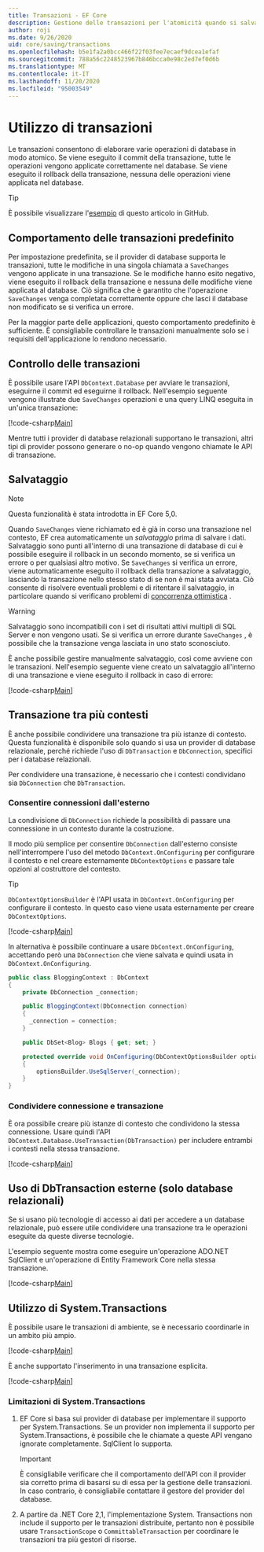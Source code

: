 ```yaml
---
title: Transazioni - EF Core
description: Gestione delle transazioni per l'atomicità quando si salvano i dati con Entity Framework Core
author: roji
ms.date: 9/26/2020
uid: core/saving/transactions
ms.openlocfilehash: b5e1fa2a0bcc466f22f03fee7ecaef9dcea1efaf
ms.sourcegitcommit: 788a56c2248523967b846bcca0e98c2ed7ef0d6b
ms.translationtype: MT
ms.contentlocale: it-IT
ms.lasthandoff: 11/20/2020
ms.locfileid: "95003549"
---
```

# <a name="using-transactions"></a>Utilizzo di transazioni

Le transazioni consentono di elaborare varie operazioni di database in modo atomico. Se viene eseguito il commit della transazione, tutte le operazioni vengono applicate correttamente nel database. Se viene eseguito il rollback della transazione, nessuna delle operazioni viene applicata nel database.

> [!TIP]
> È possibile visualizzare l'[esempio](https://github.com/dotnet/EntityFramework.Docs/tree/master/samples/core/Saving/Transactions/) di questo articolo in GitHub.

## <a name="default-transaction-behavior"></a>Comportamento delle transazioni predefinito

Per impostazione predefinita, se il provider di database supporta le transazioni, tutte le modifiche in una singola chiamata a `SaveChanges` vengono applicate in una transazione. Se le modifiche hanno esito negativo, viene eseguito il rollback della transazione e nessuna delle modifiche viene applicata al database. Ciò significa che è garantito che l'operazione `SaveChanges` venga completata correttamente oppure che lasci il database non modificato se si verifica un errore.

Per la maggior parte delle applicazioni, questo comportamento predefinito è sufficiente. È consigliabile controllare le transazioni manualmente solo se i requisiti dell'applicazione lo rendono necessario.

## <a name="controlling-transactions"></a>Controllo delle transazioni

È possibile usare l'API `DbContext.Database` per avviare le transazioni, eseguirne il commit ed eseguirne il rollback. Nell'esempio seguente vengono illustrate due `SaveChanges` operazioni e una query LINQ eseguita in un'unica transazione:

[!code-csharp[Main](../../../samples/core/Saving/Transactions/ControllingTransaction.cs?name=Transaction&highlight=2,16-18)]

Mentre tutti i provider di database relazionali supportano le transazioni, altri tipi di provider possono generare o no-op quando vengono chiamate le API di transazione.

## <a name="savepoints"></a>Salvataggio

> [!NOTE]
> Questa funzionalità è stata introdotta in EF Core 5,0.

Quando `SaveChanges` viene richiamato ed è già in corso una transazione nel contesto, EF crea automaticamente un *salvataggio* prima di salvare i dati. Salvataggio sono punti all'interno di una transazione di database di cui è possibile eseguire il rollback in un secondo momento, se si verifica un errore o per qualsiasi altro motivo. Se `SaveChanges` si verifica un errore, viene automaticamente eseguito il rollback della transazione a salvataggio, lasciando la transazione nello stesso stato di se non è mai stata avviata. Ciò consente di risolvere eventuali problemi e di ritentare il salvataggio, in particolare quando si verificano problemi di [concorrenza ottimistica](xref:core/saving/concurrency) .

> [!WARNING]
> Salvataggio sono incompatibili con i set di risultati attivi multipli di SQL Server e non vengono usati. Se si verifica un errore durante `SaveChanges` , è possibile che la transazione venga lasciata in uno stato sconosciuto.

È anche possibile gestire manualmente salvataggio, così come avviene con le transazioni. Nell'esempio seguente viene creato un salvataggio all'interno di una transazione e viene eseguito il rollback in caso di errore:

[!code-csharp[Main](../../../samples/core/Saving/Transactions/ManagingSavepoints.cs?name=Savepoints&highlight=9,19-20)]

## <a name="cross-context-transaction"></a>Transazione tra più contesti

È anche possibile condividere una transazione tra più istanze di contesto. Questa funzionalità è disponibile solo quando si usa un provider di database relazionale, perché richiede l'uso di `DbTransaction` e `DbConnection`, specifici per i database relazionali.

Per condividere una transazione, è necessario che i contesti condividano sia `DbConnection` che `DbTransaction`.

### <a name="allow-connection-to-be-externally-provided"></a>Consentire connessioni dall'esterno

La condivisione di `DbConnection` richiede la possibilità di passare una connessione in un contesto durante la costruzione.

Il modo più semplice per consentire `DbConnection` dall'esterno consiste nell'interrompere l'uso del metodo `DbContext.OnConfiguring` per configurare il contesto e nel creare esternamente `DbContextOptions` e passare tale opzioni al costruttore del contesto.

> [!TIP]
> `DbContextOptionsBuilder` è l'API usata in `DbContext.OnConfiguring` per configurare il contesto. In questo caso viene usata esternamente per creare `DbContextOptions`.

[!code-csharp[Main](../../../samples/core/Saving/Transactions/SharingTransaction.cs?name=Context&highlight=3,4,5)]

In alternativa è possibile continuare a usare `DbContext.OnConfiguring`, accettando però una `DbConnection` che viene salvata e quindi usata in `DbContext.OnConfiguring`.

```csharp
public class BloggingContext : DbContext
{
    private DbConnection _connection;

    public BloggingContext(DbConnection connection)
    {
      _connection = connection;
    }

    public DbSet<Blog> Blogs { get; set; }

    protected override void OnConfiguring(DbContextOptionsBuilder optionsBuilder)
    {
        optionsBuilder.UseSqlServer(_connection);
    }
}
```

### <a name="share-connection-and-transaction"></a>Condividere connessione e transazione

È ora possibile creare più istanze di contesto che condividono la stessa connessione. Usare quindi l'API `DbContext.Database.UseTransaction(DbTransaction)` per includere entrambi i contesti nella stessa transazione.

[!code-csharp[Main](../../../samples/core/Saving/Transactions/SharingTransaction.cs?name=Transaction&highlight=1-3,6,14,21-23)]

## <a name="using-external-dbtransactions-relational-databases-only"></a>Uso di DbTransaction esterne (solo database relazionali)

Se si usano più tecnologie di accesso ai dati per accedere a un database relazionale, può essere utile condividere una transazione tra le operazioni eseguite da queste diverse tecnologie.

L'esempio seguente mostra come eseguire un'operazione ADO.NET SqlClient e un'operazione di Entity Framework Core nella stessa transazione.

[!code-csharp[Main](../../../samples/core/Saving/Transactions/ExternalDbTransaction.cs?name=Transaction&highlight=4,9,20,25-27)]

## <a name="using-systemtransactions"></a>Utilizzo di System.Transactions

È possibile usare le transazioni di ambiente, se è necessario coordinarle in un ambito più ampio.

[!code-csharp[Main](../../../samples/core/Saving/Transactions/AmbientTransaction.cs?name=Transaction&highlight=1,2,3,26-28)]

È anche supportato l'inserimento in una transazione esplicita.

[!code-csharp[Main](../../../samples/core/Saving/Transactions/CommitableTransaction.cs?name=Transaction&highlight=1-2,15,28-30)]

### <a name="limitations-of-systemtransactions"></a>Limitazioni di System.Transactions

1. EF Core si basa sui provider di database per implementare il supporto per System.Transactions. Se un provider non implementa il supporto per System.Transactions, è possibile che le chiamate a queste API vengano ignorate completamente. SqlClient lo supporta.

   > [!IMPORTANT]
   > È consigliabile verificare che il comportamento dell'API con il provider sia corretto prima di basarsi su di essa per la gestione delle transazioni. In caso contrario, è consigliabile contattare il gestore del provider del database.

2. A partire da .NET Core 2,1, l'implementazione System. Transactions non include il supporto per le transazioni distribuite, pertanto non è possibile usare `TransactionScope` o `CommittableTransaction` per coordinare le transazioni tra più gestori di risorse.
